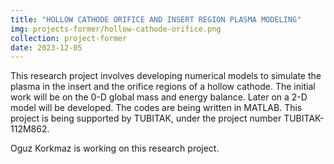 ```yaml
---
title: "HOLLOW CATHODE ORIFICE AND INSERT REGION PLASMA MODELING"
img: projects-former/hollow-cathode-orifice.png
collection: project-former
date: 2023-12-05
---
```

This research project involves developing numerical models to simulate the plasma in the insert and the orifice regions of a hollow cathode. The initial work will be on the 0-D global mass and energy balance. Later on a 2-D model will be developed. The codes are being written in MATLAB. This project is being supported by TUBITAK, under the project number TUBITAK-112M862.

Oguz Korkmaz is working on this research project.